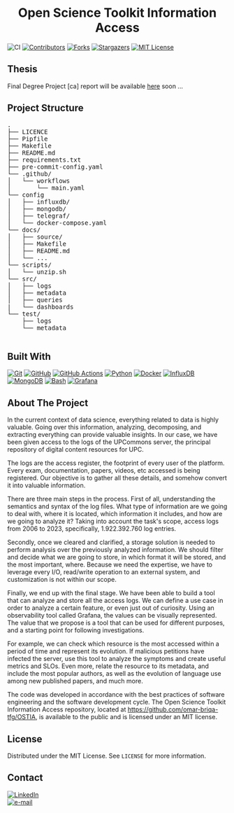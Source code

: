 <h1 align="center"> Open Science Toolkit Information Access </h1>

![CI](https://github.com/omar-briqa-tfg/OSTIA/actions/workflows/main.yaml/badge.svg)
[![Contributors][contributors-shield]][contributors-url]
[![Forks][forks-shield]][forks-url]
[![Stargazers][stars-shield]][stars-url]
[![MIT License][license-shield]][license-url]

## Thesis

Final Degree Project [ca] report will be available [here](https://github.com/omar-briqa-tfg/OSTIA) soon ...

## Project Structure

<pre>
.
├── LICENCE
├── Pipfile
├── Makefile
├── README.md
├── requirements.txt
├── pre-commit-config.yaml
└── .github/
│   └── workflows
│       └── main.yaml
└── config
│   ├── influxdb/
│   ├── mongodb/
│   ├── telegraf/
│   └── docker-compose.yaml
└── docs/
│   ├── source/
│   ├── Makefile
│   ├── README.md
│   └── ...
└── scripts/
│   └── unzip.sh
└── src/
│   ├── logs
│   ├── metadata
│   ├── queries
|   └── dashboards
└── test/
    ├── logs
    └── metadata

</pre>

## Built With


[![Git][git]][git-url]
[![GitHub][github]][github-url]
[![GitHub Actions][github-actions]][github-actions-url]
[![Python][python]][python-url]
[![Docker][docker]][docker-url]
[![InfluxDB][influxdb]][influxdb-url]
[![MongoDB][mongodb]][mongodb-url]
[![Bash][bash]][bash-url]
[![Grafana][grafana]][grafana-url]

## About The Project

In the current context of data science, everything related to data is highly valuable. Going over this information, analyzing, decomposing, and extracting everything can provide valuable insights. In our case, we have been given access to the logs of the UPCommons server, the principal repository of digital content resources for UPC.

The logs are the access register, the footprint of every user of the platform. Every exam, documentation, papers, videos, etc accessed is being registered. Our objective is to gather all these details, and somehow convert it into valuable information.

There are three main steps in the process. First of all, understanding the semantics and syntax of the log files. What type of information are we going to deal with, where it is located, which information it includes, and how are we going to analyze it? Taking into account the task's scope, access logs from 2006 to 2023, specifically, 1.922.392.760 log entries.

Secondly, once we cleared and clarified, a storage solution is needed to perform analysis over the previously analyzed information. We should filter and decide what we are going to store, in which format it will be stored, and the most important, where. Because we need the expertise, we have to leverage every I/O, read/write operation to an external system, and customization is not within our scope.

Finally, we end up with the final stage. We have been able to build a tool that can analyze and store all the access logs. We can define a use case in order to analyze a certain feature, or even just out of curiosity. Using an observability tool called Grafana, the values can be visually represented. The value that we propose is a tool that can be used for different purposes, and a starting point for following investigations.

For example, we can check which resource is the most accessed within a period of time and represent its evolution. If malicious petitions have infected the server, use this tool to analyze the symptoms and create useful metrics and SLOs. Even more, relate the resource to its metadata, and include the most popular authors, as well as the evolution of language use among new published papers, and much more.

The code was developed in accordance with the best practices of software engineering and the software development cycle. The Open Science Toolkit Information Access repository, located at https://github.com/omar-briqa-tfg/OSTIA, is available to the public and is licensed under an MIT license.

## License

Distributed under the MIT License. See `LICENSE` for more information.


## Contact

[![LinkedIn][linkedin-shield]][linkedin-url] <br>
[![e-mail][email-shield]][email-url]

[contributors-url]: https://github.com/omar-briqa-tfg/OSTIA/graphs/contributors
[contributors-shield]: https://img.shields.io/github/contributors/omar-briqa-tfg/OSTIA.svg?style=flat
[forks-url]: https://github.com/omar-briqa-tfg/OSTIA/network/members
[forks-shield]: https://img.shields.io/github/forks/omar-briqa-tfg/OSTIA.svg?style=flat
[stars-url]: https://github.com/omar-briqa-tfg/OSTIA/stargazers
[stars-shield]: https://img.shields.io/github/stars/omar-briqa-tfg/OSTIA.svg?style=flat
[license-url]: https://github.com/omar-briqa-tfg/OSTIA/blob/master/LICENSE
[license-shield]: https://img.shields.io/github/license/omar-briqa-tfg/OSTIA.svg?style=flat
[linkedin-url]: https://www.linkedin.com/in/omar-briqa/
[linkedin-shield]: https://img.shields.io/badge/-LinkedIn-black.svg?style=flat&logo=linkedin&colorB=555
[email-url]: mailto:omarbriqa@gmail.com
[email-shield]:https://img.shields.io/badge/contact-email-blue
[influxdb]: https://img.shields.io/badge/InfluxDB-22ADF6?style=flat&logo=InfluxDB&logoColor=white
[influxdb-url]: https://www.influxdata.com/
[python]: https://img.shields.io/badge/Python-FFD43B?style=flat&logo=python&logoColor=blue
[python-url]: https://www.python.org/
[mongodb]: https://img.shields.io/badge/MongoDB-4EA94B?style=flat&logo=mongodb&logoColor=white
[mongodb-url]: https://www.mongodb.com/
[docker]: https://img.shields.io/badge/Docker-2CA5E0?style=flat&logo=docker&logoColor=white
[docker-url]: https://www.docker.com/
[bash]: https://img.shields.io/badge/Shell_Script-121011?style=flat&logo=gnu-bash&logoColor=white
[bash-url]: https://www.linuxfoundation.org/
[git]: https://img.shields.io/badge/GIT-E44C30?style=flat&logo=git&logoColor=white
[git-url]: https://www.git-scm.com/
[github]: https://img.shields.io/badge/GitHub-100000?style=flat&logo=github&logoColor=white
[github-url]: https://github.com/
[github-actions]: https://img.shields.io/badge/Github%20Actions-282a2e?style=flat&logo=githubactions&logoColor=367cfe
[github-actions-url]: https://github.com/features/actions
[grafana]: https://img.shields.io/badge/Grafana-F2F4F9?style=flat&logo=grafana&logoColor=orange&labelColor=F2F4F9
[grafana-url]: https://grafana.com/
